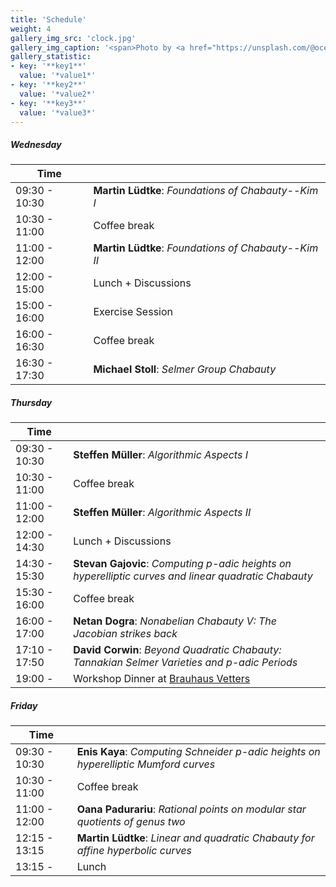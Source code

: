 ```yaml
---
title: 'Schedule'
weight: 4
gallery_img_src: 'clock.jpg'
gallery_img_caption: '<span>Photo by <a href="https://unsplash.com/@oceanng?utm_source=unsplash&amp;utm_medium=referral&amp;utm_content=creditCopyText">Ocean Ng</a> on <a href="https://unsplash.com/s/photos/clock?utm_source=unsplash&amp;utm_medium=referral&amp;utm_content=creditCopyText">Unsplash</a></span>'
gallery_statistic:
- key: '**key1**'
  value: '*value1*'
- key: '**key2**'
  value: '*value2*'
- key: '**key3**'
  value: '*value3*'
---
```


##### Wednesday

| Time           |                                                       | 
| -------------- | ----------------------------------------------------- |  
| 09:30 - 10:30  | **Martin Lüdtke**: *Foundations of Chabauty--Kim I*   | 
| 10:30 - 11:00  | Coffee break                                          |
| 11:00 - 12:00  | **Martin Lüdtke**: *Foundations of Chabauty--Kim II*  | 
| 12:00 - 15:00  | Lunch + Discussions                                   | 
| 15:00 - 16:00  | Exercise Session                                      | 
| 16:00 - 16:30  | Coffee break                                          |
| 16:30 - 17:30  | **Michael Stoll**: *Selmer Group Chabauty*            | 

##### Thursday

| Time                |                                                                                                      | 
| ------------------- | ---------------------------------------------------------------------------------------------------- |  
| 09:30 - 10:30       | **Steffen Müller**: *Algorithmic Aspects I*                                                          | 
| 10:30 - 11:00       | Coffee break                                                                                         |
| 11:00 - 12:00       | **Steffen Müller**: *Algorithmic Aspects II*                                                         | 
| 12:00 - 14:30       | Lunch + Discussions                                                                                  | 
| 14:30 - 15:30       | **Stevan Gajovic**: *Computing p-adic heights on hyperelliptic curves and linear quadratic Chabauty* | 
| 15:30 - 16:00       | Coffee break                                                                                         |
| 16:00 - 17:00       | **Netan Dogra**: *Nonabelian Chabauty V: The Jacobian strikes back*                                  | 
| 17:10 - 17:50       | **David Corwin**: *Beyond Quadratic Chabauty: Tannakian Selmer Varieties and $p$-adic Periods*                                                                              |
| 19:00 -             | Workshop Dinner at [Brauhaus Vetters](https://www.brauhaus-vetter.de/en)                             |

##### Friday

| Time           |                                                                                      | 
| -------------- | ------------------------------------------------------------------------------------ |  
| 09:30 - 10:30  | **Enis Kaya**: *Computing Schneider $p$-adic heights on hyperelliptic Mumford curves* | 
| 10:30 - 11:00  | Coffee break                                                                         |
| 11:00 - 12:00  | **Oana Padurariu**: *Rational points on modular star quotients of genus two*         |
| 12:15 - 13:15  | **Martin Lüdtke**: *Linear and quadratic Chabauty for affine hyperbolic curves*      | 
| 13:15 -   | Lunch                                                                                     | 